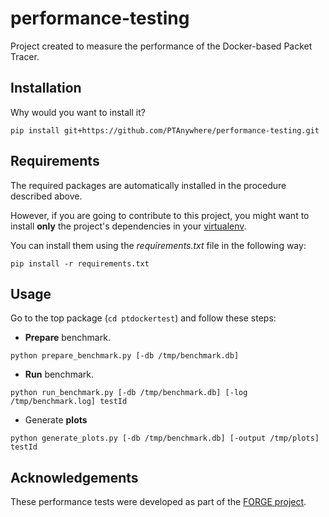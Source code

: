 # performance-testing

Project created to measure the performance of the Docker-based Packet Tracer.

Installation
------------

Why would you want to install it?

    pip install git+https://github.com/PTAnywhere/performance-testing.git


Requirements
------------

The required packages are automatically installed in the procedure described above.

However, if you are going to contribute to this project, you might want to install __only__ the project's dependencies in your [virtualenv](http://virtualenv.readthedocs.org).

You can install them using the _requirements.txt_ file in the following way:

    pip install -r requirements.txt

Usage
-----

Go to the top package (```cd ptdockertest```) and follow these steps:

* __Prepare__ benchmark.
```
python prepare_benchmark.py [-db /tmp/benchmark.db]
```
* __Run__ benchmark.
```
python run_benchmark.py [-db /tmp/benchmark.db] [-log /tmp/benchmark.log] testId
```
* Generate __plots__
```
python generate_plots.py [-db /tmp/benchmark.db] [-output /tmp/plots] testId
```


Acknowledgements
----------------

These performance tests were developed as part of the [FORGE project](http://ict-forge.eu/).
